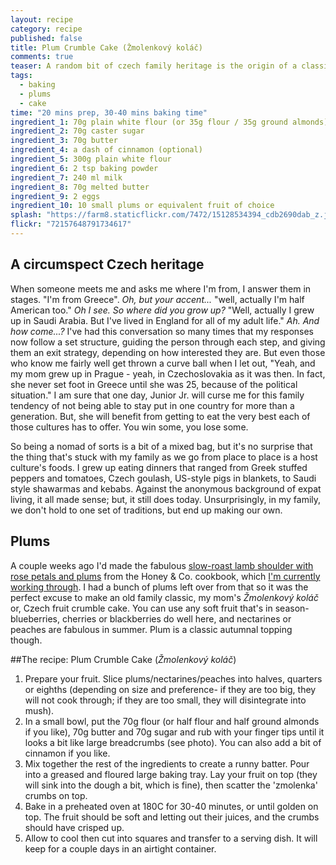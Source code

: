 ```yaml
---
layout: recipe
category: recipe
published: false
title: Plum Crumble Cake (Žmolenkový koláč)
comments: true
teaser: A random bit of czech family heritage is the origin of a classic fruit crumble cake
tags: 
  - baking
  - plums
  - cake
time: "20 mins prep, 30-40 mins baking time"
ingredient_1: 70g plain white flour (or 35g flour / 35g ground almonds)
ingredient_2: 70g caster sugar
ingredient_3: 70g butter
ingredient_4: a dash of cinnamon (optional)
ingredient_5: 300g plain white flour
ingredient_6: 2 tsp baking powder
ingredient_7: 240 ml milk
ingredient_8: 70g melted butter
ingredient_9: 2 eggs
ingredient_10: 10 small plums or equivalent fruit of choice
splash: "https://farm8.staticflickr.com/7472/15128534394_cdb2690dab_z.jpg"
flickr: "72157648791734617"
---
```


## A circumspect Czech heritage	

When someone meets me and asks me where I'm from, I answer them in stages. "I'm from Greece". _Oh, but your accent..._ "well, actually I'm half American too." _Oh I see. So where did you grow up?_ "Well, actually I grew up in Saudi Arabia. But I've lived in England for all of my adult life." _Ah. And how come...?_ I've had this conversation so many times that my responses now follow a set structure, guiding the person through each step, and giving them an exit strategy, depending on how interested they are. But even those who know me fairly well get thrown a curve ball when I let out, "Yeah, and my mom grew up in Prague - yeah, in Czechoslovakia as it was then. In fact, she never set foot in Greece until she was 25, because of the political situation." I am sure that one day, Junior Jr. will curse me for this family tendency of not being able to stay put in one country for more than a generation. But, she will benefit from getting to eat the very best each of those cultures has to offer. You win some, you lose some.

So being a nomad of sorts is a bit of a mixed bag, but it's no surprise that the thing that's stuck with my family as we go from place to place is a host culture's foods. I grew up eating dinners that ranged from Greek stuffed peppers and tomatoes, Czech goulash, US-style pigs in blankets, to Saudi style shawarmas and kebabs. Against the anonymous background of expat living, it all made sense; but, it still does today. Unsurprisingly, in my family, we don't hold to one set of traditions, but end up making our own.

## Plums

A couple weeks ago I'd made the fabulous [slow-roast lamb shoulder with rose petals and plums](http://instagram.com/p/uVTAEtDyXB/?modal=true) from the Honey & Co. cookbook, which [I'm currently working through](http://elenijr.net/post/book-review-honey-co/). I had a bunch of plums left over from that so it was the perfect excuse to make an old family classic, my mom's _Žmolenkový koláč_ or, Czech fruit crumble cake. You can use any soft fruit that's in season- blueberries, cherries or blackberries do well here, and nectarines or peaches are fabulous in summer. Plum is a classic autumnal topping though.

##The recipe: Plum Crumble Cake (_Žmolenkový koláč_)

1. Prepare your fruit. Slice plums/nectarines/peaches into halves, quarters or eighths (depending on size and preference- if they are too big, they will not cook through; if they are too small, they will disintegrate into mush).
2. In a small bowl, put the 70g flour (or half flour and half ground almonds if you like), 70g butter and 70g sugar and rub with your finger tips until it looks a bit like large breadcrumbs (see photo). You can also add a bit of cinnamon if you like.
2. Mix together the rest of the ingredients to create a runny batter. Pour into a greased and floured large baking tray. Lay your fruit on top (they will sink into the dough a bit, which is fine), then scatter the 'zmolenka' crumbs on top.
3. Bake in a preheated oven at 180C for 30-40 minutes, or until golden on top. The fruit should be soft and letting out their juices, and the crumbs should have crisped up.
4. Allow to cool then cut into squares and transfer to a serving dish. It will keep for a couple days in an airtight container.


